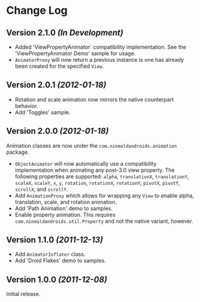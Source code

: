 Change Log
==========

Version 2.1.0 *(In Development)*
--------------------------------

 * Added 'ViewPropertyAnimator` compatibility implementation. See the
   'ViewPropertyAnimator Demo' sample for usage.
 * `AnimatorProxy` will now return a previous instance is one has already
   been created for the specified `View`.


Version 2.0.1 *(2012-01-18)*
----------------------------

 * Rotation and scale animation now mirrors the native counterpart behavior.
 * Add 'Toggles' sample.


Version 2.0.0 *(2012-01-18)*
----------------------------

Animation classes are now under the `com.nineoldandroids.animation` package.

 * `ObjectAnimator` will now automatically use a compatibility implementation
   when animating any post-3.0 view property. The following properties are
   supported: `alpha`, `translationX`, `translationY`, `scaleX`, `scaleY`,
   `x`, `y`, `rotation`, `rotationX`, `rotationY`, `pivotX`, `pivotY`,
   `scrollX`, and `scrollY`.
 * Add `AnimationProxy` which allows for wrapping any `View` to enable
   alpha, translation, scale, and rotation animation.
 * Add 'Path Animation' demo to samples.
 * Enable property animation. This requires `com.nineoldandroids.util.Property`
   and not the native variant, however.


Version 1.1.0 *(2011-12-13)*
----------------------------

 * Add `AnimatorInflater` class.
 * Add 'Droid Flakes' demo to samples.


Version 1.0.0 *(2011-12-08)*
----------------------------

Initial release.
